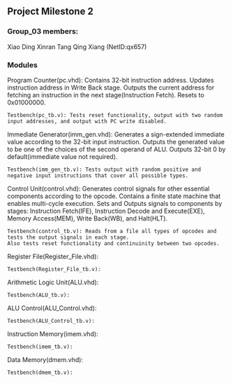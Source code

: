## Project Milestone 2 ##
### Group_03 members: ###
Xiao Ding
Xinran Tang
Qing Xiang (NetID:qx657)

### Modules ###
  Program Counter(pc.vhd):
    Contains 32-bit instruction address.
    Updates instruction address in Write Back stage.
    Outputs the current address for fetching an instruction in the next stage(Instruction Fetch).
    Resets to 0x01000000.
    
    Testbench(pc_tb.v): Tests reset functionality, output with two random input addresses, and output with PC write disabled.
    
  Immediate Generator(imm_gen.vhd):
    Generates a sign-extended immediate value according to the 32-bit input instruction.
    Outputs the generated value to be one of the choices of the second operand of ALU.
    Outputs 32-bit 0 by default(immediate value not required).
  
    Testbench(imm_gen_tb.v): Tests output with random positive and negative input instructions that cover all possible types.
  
  Control Unit(control.vhd):
    Generates control signals for other essential components according to the opcode.
    Contains a finite state machine that enables multi-cycle execution.
    Sets and Outputs signals to components by stages: Instruction Fetch(IFE), Instruction Decode and Execute(EXE), Memory Access(MEM), Write Back(WB), and Halt(HLT).
  
    Testbench(control_tb.v): Reads from a file all types of opcodes and tests the output signals in each stage.
    Also tests reset functionality and continuinity between two opcodes.
    

  Register File(Register_File.vhd):
    
  
    Testbench(Register_File_tb.v):
    
  Arithmetic Logic Unit(ALU.vhd):
    
  
    Testbench(ALU_tb.v):
    
  ALU Control(ALU_Control.vhd):
    
  
    Testbench(ALU_Control_tb.v):
    
  Instruction Memory(imem.vhd):
    
  
    Testbench(imem_tb.v):
 
  Data Memory(dmem.vhd):
    
  
    Testbench(dmem_tb.v):
 
 
 
 
